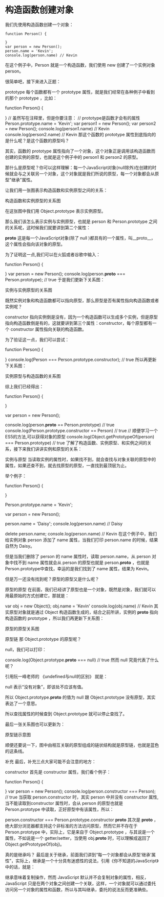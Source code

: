 # 构造函数创建对象
我们先使用构造函数创建一个对象：
```
function Person() {

}
var person = new Person();
person.name = 'Kevin';
console.log(person.name) // Kevin
```
在这个例子中，Person 就是一个构造函数，我们使用 new 创建了一个实例对象 person。

很简单吧，接下来进入正题：

prototype
每个函数都有一个 prototype 属性，就是我们经常在各种例子中看到的那个 prototype ，比如：

function Person() {

}
// 虽然写在注释里，但是你要注意：
// prototype是函数才会有的属性
Person.prototype.name = 'Kevin';
var person1 = new Person();
var person2 = new Person();
console.log(person1.name) // Kevin
console.log(person2.name) // Kevin
那这个函数的 prototype 属性到底指向的是什么呢？是这个函数的原型吗？

其实，函数的 prototype 属性指向了一个对象，这个对象正是调用该构造函数而创建的实例的原型，也就是这个例子中的 person1 和 person2 的原型。

那什么是原型呢？你可以这样理解：每一个JavaScript对象(null除外)在创建的时候就会与之关联另一个对象，这个对象就是我们所说的原型，每一个对象都会从原型"继承"属性。

让我们用一张图表示构造函数和实例原型之间的关系：

构造函数和实例原型的关系图

在这张图中我们用 Object.prototype 表示实例原型。

那么我们该怎么表示实例与实例原型，也就是 person 和 Person.prototype 之间的关系呢，这时候我们就要讲到第二个属性：

__proto__
这是每一个JavaScript对象(除了 null )都具有的一个属性，叫__proto__，这个属性会指向该对象的原型。

为了证明这一点,我们可以在火狐或者谷歌中输入：

function Person() {

}
var person = new Person();
console.log(person.__proto__ === Person.prototype); // true
于是我们更新下关系图：

实例与实例原型的关系图

既然实例对象和构造函数都可以指向原型，那么原型是否有属性指向构造函数或者实例呢？

constructor
指向实例倒是没有，因为一个构造函数可以生成多个实例，但是原型指向构造函数倒是有的，这就要讲到第三个属性：constructor，每个原型都有一个 constructor 属性指向关联的构造函数。

为了验证这一点，我们可以尝试：

function Person() {

}
console.log(Person === Person.prototype.constructor); // true
所以再更新下关系图：

实例原型与构造函数的关系图

综上我们已经得出：

function Person() {

}

var person = new Person();

console.log(person.__proto__ == Person.prototype) // true
console.log(Person.prototype.constructor == Person) // true
// 顺便学习一个ES5的方法,可以获得对象的原型
console.log(Object.getPrototypeOf(person) === Person.prototype) // true
了解了构造函数、实例原型、和实例之间的关系，接下来我们讲讲实例和原型的关系：

实例与原型
当读取实例的属性时，如果找不到，就会查找与对象关联的原型中的属性，如果还查不到，就去找原型的原型，一直找到最顶层为止。

举个例子：

function Person() {

}

Person.prototype.name = 'Kevin';

var person = new Person();

person.name = 'Daisy';
console.log(person.name) // Daisy

delete person.name;
console.log(person.name) // Kevin
在这个例子中，我们给实例对象 person 添加了 name 属性，当我们打印 person.name 的时候，结果自然为 Daisy。

但是当我们删除了 person 的 name 属性时，读取 person.name，从 person 对象中找不到 name 属性就会从 person 的原型也就是 person.__proto__ ，也就是 Person.prototype中查找，幸运的是我们找到了 name 属性，结果为 Kevin。

但是万一还没有找到呢？原型的原型又是什么呢？

原型的原型
在前面，我们已经讲了原型也是一个对象，既然是对象，我们就可以用最原始的方式创建它，那就是：

var obj = new Object();
obj.name = 'Kevin'
console.log(obj.name) // Kevin
其实原型对象就是通过 Object 构造函数生成的，结合之前所讲，实例的 __proto__ 指向构造函数的 prototype ，所以我们再更新下关系图：

原型的原型关系图

原型链
那 Object.prototype 的原型呢？

null，我们可以打印：

console.log(Object.prototype.__proto__ === null) // true
然而 null 究竟代表了什么呢？

引用阮一峰老师的 《undefined与null的区别》 就是：

null 表示“没有对象”，即该处不应该有值。

所以 Object.prototype.__proto__ 的值为 null 跟 Object.prototype 没有原型，其实表达了一个意思。

所以查找属性的时候查到 Object.prototype 就可以停止查找了。

最后一张关系图也可以更新为：

原型链示意图

顺便还要说一下，图中由相互关联的原型组成的链状结构就是原型链，也就是蓝色的这条线。

补充
最后，补充三点大家可能不会注意的地方：

constructor
首先是 constructor 属性，我们看个例子：

function Person() {

}
var person = new Person();
console.log(person.constructor === Person); // true
当获取 person.constructor 时，其实 person 中并没有 constructor 属性,当不能读取到constructor 属性时，会从 person 的原型也就是 Person.prototype 中读取，正好原型中有该属性，所以：

person.constructor === Person.prototype.constructor
__proto__
其次是 __proto__ ，绝大部分浏览器都支持这个非标准的方法访问原型，然而它并不存在于 Person.prototype 中，实际上，它是来自于 Object.prototype ，与其说是一个属性，不如说是一个 getter/setter，当使用 obj.__proto__ 时，可以理解成返回了 Object.getPrototypeOf(obj)。

真的是继承吗？
最后是关于继承，前面我们讲到“每一个对象都会从原型‘继承’属性”，实际上，继承是一个十分具有迷惑性的说法，引用《你不知道的JavaScript》中的话，就是：

继承意味着复制操作，然而 JavaScript 默认并不会复制对象的属性，相反，JavaScript 只是在两个对象之间创建一个关联，这样，一个对象就可以通过委托访问另一个对象的属性和函数，所以与其叫继承，委托的说法反而更准确些。